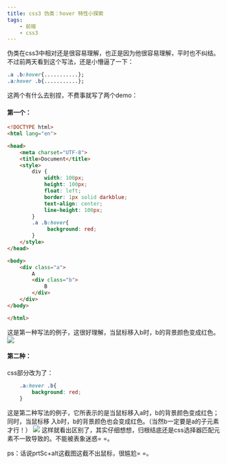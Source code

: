 ```yaml
---
title: css3 伪类：hover 特性小探索
tags: 
	- 前端 
	- css3
---
```


伪类在css3中相对还是很容易理解，也正是因为他很容易理解，平时也不纠结。不过前两天看到这个写法，还是小懵逼了一下：
```css
.a .b:hover{...........}; 
.a:hover .b{...........}; 
```
这两个有什么去别捏，不费事就写了两个demo：
 <!-- more -->
#### 第一个：
```html
<!DOCTYPE html>
<html lang="en">

<head>
    <meta charset="UTF-8">
    <title>Document</title>
    <style>
        div {
            width: 100px;
            height: 100px;
            float: left;
            border: 1px solid darkblue;
            text-align: center;
            line-height: 100px;
        }
        .a .b:hover{
             background: red;
        }
    </style>
</head>

<body>
    <div class="a">
        A
        <div class="b">
            B
        </div>
    </div>
</body>

</html>
```
这是第一种写法的例子，这很好理解，当鼠标移入b时，b的背景颜色变成红色。
![](/assets/blogImg/20170218-1.jpg)
#### 第二种：
css部分改为了：
```css
    .a:hover .b{
        background: red;
    }
```
这是第二种写法的例子，它所表示的是当鼠标移入a时，b的背景颜色变成红色；同时，当鼠标移
入b时，b的背景颜色也会变成红色。（当然b一定要是a的子元素才行！）
![](/assets/blogImg/20170218-2.jpg)
这样就看出区别了，其实仔细想想，归根结底还是css选择器匹配元素不一致导致的。不能被表象迷惑= =。

ps：话说prtSc+alt这截图这截不出鼠标，很尴尬= =。